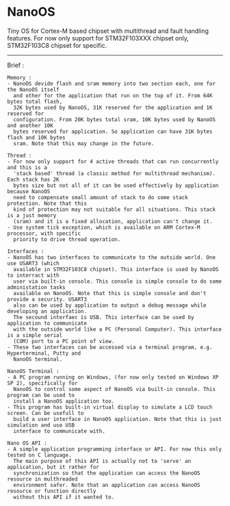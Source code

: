 # NanoOS

Tiny OS for Cortex-M based chipset with multithread and fault handling features. 
For now only support for STM32F103XXX chipset only, STM32F103C8 chipset for specific.

-----------------

Brief :

	Memory :
	- NanoOS devide flash and sram memory into two section each, one for the NanoOS itself 
	  and other for the application that run on the top of it. From 64K bytes total flash, 
	  32K bytes used by NanoOS, 31K reserved for the application and 1K reserved for 
	  configuration. From 20K bytes total sram, 10K bytes used by NanoOS and another 10K 
	  bytes reserved for application. So application can have 31K bytes flash and 10K bytes 
	  sram. Note that this may change in the future.
	  
	Thread :
	- For now only support for 4 active threads that can run concurrently and this is a 
	  'stack based' thread (a classic method for multithread mechanism). Each stack has 2K 
	  bytes size but not all of it can be used effectively by application because NanoOS 
	  need to compensate small amount of stack to do some stack protection. Note that this 
	  kind of protection may not suitable for all situations. This stack is a just memory 
	  (sram) and it is a fixed allocation, application can't change it.
	- Use system tick exception, which is available on ARM Cortex-M processor, with specific 
	  priority to drive thread operation.
	  
	Interfaces :
	- NanoOS has two interfaces to communicate to the outside world. One use USART3 (which 
	  available in STM32F103C8 chipset). This interface is used by NanoOS to interract with
	  user via built-in console. This console is simple console to do some administation tasks 
	  available on NanoOS. Note that this is simple console and don't provide a security. USART3
	  also can be used by application to output a debug message while developing an application.
	  The secound interfaec is USB. This interface can be used by application to communicate
	  with the outside world like a PC (Personal Computer). This interface is a simple serial
	  (COM) port to a PC point of view.
	- These two interfaces can be accessed via a terminal program, e.g. Hyperterminal, Putty and
	  NanoOS terminal.
	  
	NanoOS Terminal :
	- A PC program running on Windows, (for now only tested on Windows XP SP 2), specifically for 
	  NanoOS to control some aspect of NanoOS via built-in console. This program can be used to 
	  install a NanoOS application too.
	- This program has built-in virtual display to simulate a LCD touch screen. Can be usefull to
	  build a user interface in NanoOS application. Note that this is just simulation and use USB
	  interface to communicate with.
	  
	Nano OS API :
	- A simple application programming interface or API. For now this only tested on C language.
	  The main purpose of this API is actually not to 'serve' an application, but it rather for
	  synchronization so that the application can access the NanoOS resource in multhreaded 
	  environment safer. Note that an application can access NanoOS resource or function directly
	  without this API if it wanted to.
	  